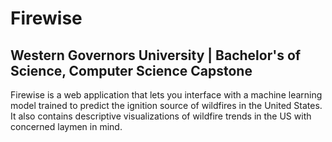 # Firewise
## Western Governors University | Bachelor's of Science, Computer Science Capstone
Firewise is a web application that lets you interface with a machine learning model trained to predict the ignition source of wildfires in the United States. It also contains
descriptive visualizations of wildfire trends in the US with concerned laymen in mind.
